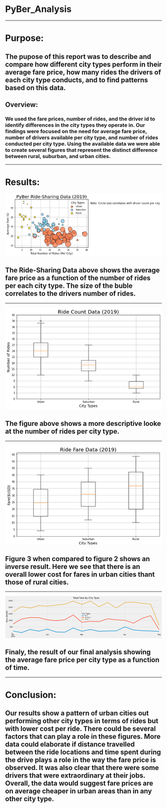 # PyBer_Analysis
---
# Purpose:
## The pupose of this report was to describe and compare how different city types perform in their average fare price, how many rides the drivers of each city type conducts, and to find patterns based on this data.
## Overview:
### We used the fare prices, number of rides, and the driver id to identify differences in the city types they operate in. Our findings were focused on the need for average fare price, number of drivers available per city type, and number of rides conducted per city type. Using the available data we were able to create several figures that represent the distinct difference between rural, suburban, and urban cities.
---
# Results:
![Figure_1](https://github.com/Gdreyes172/PyBer_Analysis/blob/main/analysis/Fig1.png)
## The Ride-Sharing Data above shows the average fare price as a function of the number of rides per each city type. The size of the buble correlates to the drivers number of rides. 
---
![Figure_2](https://github.com/Gdreyes172/PyBer_Analysis/blob/main/analysis/Fig2.png)
## The figure above shows a more descriptive looke at the number of rides per city type. 
---
![Figure_3](https://github.com/Gdreyes172/PyBer_Analysis/blob/main/analysis/Fig3.png)
## Figure 3 when compared to figure 2 shows an inverse result. Here we see that there is an overall lower cost for fares in urban cities thant those of rural cities.
---
![Figure_4](https://github.com/Gdreyes172/PyBer_Analysis/blob/main/analysis/PyBer_fare_summary.png)
## Finaly, the result of our final analysis showing the average fare price per city type as a function of time.
---
# Conclusion: 
## Our results show a pattern of urban cities out performing other city types in terms of rides but with lower cost per ride. There could be several factors that can play a role in these figures. More data could elaborate if distance travelled between the ride locations and time spent during the drive plays a role in the way the fare price is observed. It was also clear that there were some drivers that were extraordinary at their jobs. Overall, the data would suggest fare prices are on average cheaper in urban areas than in any other city type. 
